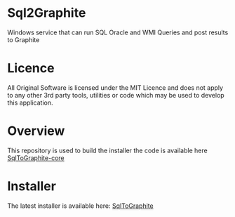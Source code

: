 Sql2Graphite
============

Windows service that can run SQL  Oracle and WMI Queries and post results to Graphite

Licence
=======
All Original Software is licensed under the MIT Licence and does not apply to any other 3rd party tools, utilities or code which may be used to develop this application.

Overview 
========

This repository is used to build the installer the code is available here [SqlToGraphite-core](https://github.com/perryofpeek/SqlToGraphite-core)


Installer
=========

The latest installer is available here: [SqlToGraphite](https://s3-eu-west-1.amazonaws.com/sqltographite/SqlToGraphite-Setup-1.0.0.3.exe)
